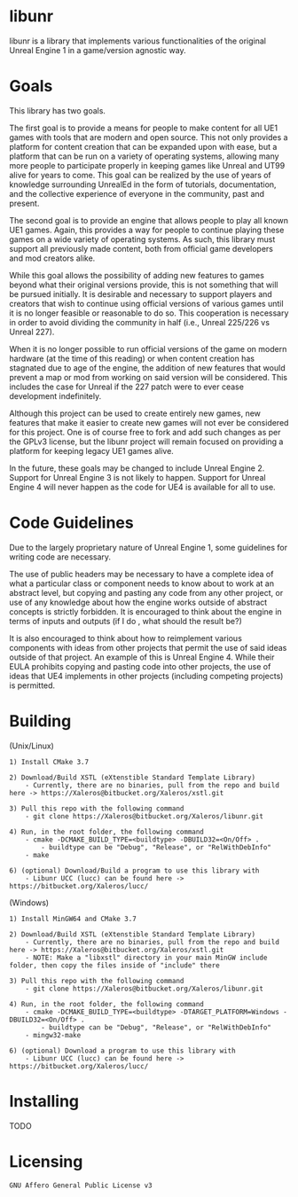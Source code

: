 # libunr #

libunr is a library that implements various functionalities of the original Unreal Engine 1 in a game/version agnostic way.

# Goals #

This library has two goals. 

The first goal is to provide a means for people to make content for all UE1 games with tools that
are modern and open source. This not only provides a platform for content creation that can be expanded upon with ease, but
a platform that can be run on a variety of operating systems, allowing many more people to participate properly in keeping
games like Unreal and UT99 alive for years to come. This goal can be realized by the use of years of knowledge surrounding
UnrealEd in the form of tutorials, documentation, and the collective experience of everyone in the community, past and present.

The second goal is to provide an engine that allows people to play all known UE1 games. Again, this provides a way for people to
continue playing these games on a wide variety of operating systems. As such, this library must support all previously made content,
both from official game developers and mod creators alike. 

While this goal allows the possibility of adding new features to games beyond what their original versions provide, this is not
something that will be pursued initially. It is desirable and necessary to support players and creators that wish to continue using 
official versions of various games until it is no longer feasible or reasonable to do so. This cooperation is necessary in order to
avoid dividing the community in half (i.e., Unreal 225/226 vs Unreal 227).

When it is no longer possible to run official versions of the game on modern hardware (at the time of this reading) or when content
creation has stagnated due to age of the engine, the addition of new features that would prevent a map or mod from working on said
version will be considered. This includes the case for Unreal if the 227 patch were to ever cease development indefinitely.

Although this project can be used to create entirely new games, new features that make it easier to create new games will not
ever be considered for this project. One is of course free to fork and add such changes as per the GPLv3 license, but the libunr 
project will remain focused on providing a platform for keeping legacy UE1 games alive.

In the future, these goals may be changed to include Unreal Engine 2. Support for Unreal Engine 3 is not likely to happen.
Support for Unreal Engine 4 will never happen as the code for UE4 is available for all to use.

# Code Guidelines #

Due to the largely proprietary nature of Unreal Engine 1, some guidelines for writing code are necessary. 

The use of public headers may be necessary to have a complete idea of what a particular class or component needs to know about to work 
at an abstract level, but copying and pasting any code from any other project, or use of any knowledge about how the engine works 
outside of abstract concepts is strictly forbidden. It is encouraged to think about the engine in terms of inputs and outputs 
(if I do <X>, what should the result <Y> be?)

It is also encouraged to think about how to reimplement various components with ideas from other projects that permit the
use of said ideas outside of that project. An example of this is Unreal Engine 4. While their EULA prohibits copying and pasting
code into other projects, the use of ideas that UE4 implements in other projects (including competing projects) is permitted.

# Building #

(Unix/Linux)
```
1) Install CMake 3.7

2) Download/Build XSTL (eXtenstible Standard Template Library)
	- Currently, there are no binaries, pull from the repo and build here -> https://Xaleros@bitbucket.org/Xaleros/xstl.git

3) Pull this repo with the following command
	- git clone https://Xaleros@bitbucket.org/Xaleros/libunr.git

4) Run, in the root folder, the following command
	- cmake -DCMAKE_BUILD_TYPE=<buildtype> -DBUILD32=<On/Off> .
		- buildtype can be "Debug", "Release", or "RelWithDebInfo"
	- make

6) (optional) Download/Build a program to use this library with
	- Libunr UCC (lucc) can be found here -> https://bitbucket.org/Xaleros/lucc/
```

(Windows)
```
1) Install MinGW64 and CMake 3.7

2) Download/Build XSTL (eXtenstible Standard Template Library)
	- Currently, there are no binaries, pull from the repo and build here -> https://Xaleros@bitbucket.org/Xaleros/xstl.git
	- NOTE: Make a "libxstl" directory in your main MinGW include folder, then copy the files inside of "include" there

3) Pull this repo with the following command
	- git clone https://Xaleros@bitbucket.org/Xaleros/libunr.git

4) Run, in the root folder, the following command
	- cmake -DCMAKE_BUILD_TYPE=<buildtype> -DTARGET_PLATFORM=Windows -DBUILD32=<On/Off> .
		- buildtype can be "Debug", "Release", or "RelWithDebInfo"
	- mingw32-make

6) (optional) Download a program to use this library with
	- Libunr UCC (lucc) can be found here -> https://bitbucket.org/Xaleros/lucc/
```
# Installing #
	
TODO

# Licensing #
	GNU Affero General Public License v3